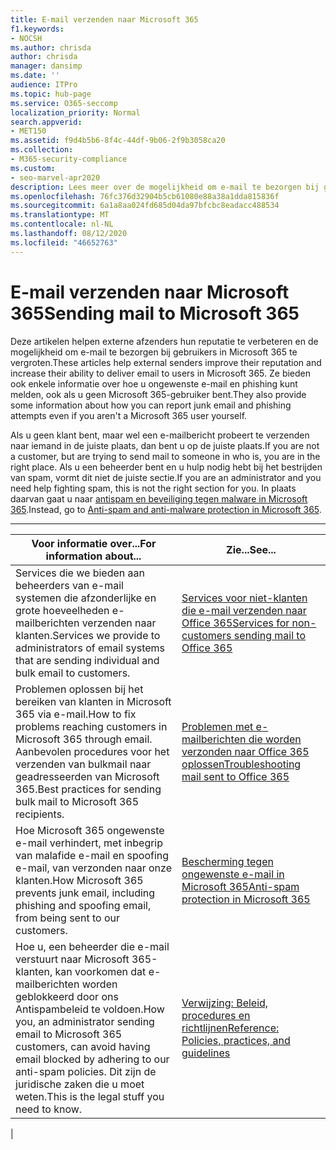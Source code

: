 ```yaml
---
title: E-mail verzenden naar Microsoft 365
f1.keywords:
- NOCSH
ms.author: chrisda
author: chrisda
manager: dansimp
ms.date: ''
audience: ITPro
ms.topic: hub-page
ms.service: O365-seccomp
localization_priority: Normal
search.appverid:
- MET150
ms.assetid: f9d4b5b6-8f4c-44df-9b06-2f9b3058ca20
ms.collection:
- M365-security-compliance
ms.custom:
- seo-marvel-apr2020
description: Lees meer over de mogelijkheid om e-mail te bezorgen bij gebruikers in Microsoft 365 via een externe afzender. Ook leert u hoe u ongewenste e-mail meldt & phishingberichten als een externe gebruiker.
ms.openlocfilehash: 76fc376d32904b5cb61080e88a38a1dda815836f
ms.sourcegitcommit: 6a1a8aa024fd685d04da97bfcbc8eadacc488534
ms.translationtype: MT
ms.contentlocale: nl-NL
ms.lasthandoff: 08/12/2020
ms.locfileid: "46652763"
---
```

# <a name="sending-mail-to-microsoft-365"></a><span data-ttu-id="1e82d-104">E-mail verzenden naar Microsoft 365</span><span class="sxs-lookup"><span data-stu-id="1e82d-104">Sending mail to Microsoft 365</span></span>

<span data-ttu-id="1e82d-105">Deze artikelen helpen externe afzenders hun reputatie te verbeteren en de mogelijkheid om e-mail te bezorgen bij gebruikers in Microsoft 365 te vergroten.</span><span class="sxs-lookup"><span data-stu-id="1e82d-105">These articles help external senders improve their reputation and increase their ability to deliver email to users in Microsoft 365.</span></span> <span data-ttu-id="1e82d-106">Ze bieden ook enkele informatie over hoe u ongewenste e-mail en phishing kunt melden, ook als u geen Microsoft 365-gebruiker bent.</span><span class="sxs-lookup"><span data-stu-id="1e82d-106">They also provide some information about how you can report junk email and phishing attempts even if you aren't a Microsoft 365 user yourself.</span></span>

<span data-ttu-id="1e82d-107">Als u geen klant bent, maar wel een e-mailbericht probeert te verzenden naar iemand in de juiste plaats, dan bent u op de juiste plaats.</span><span class="sxs-lookup"><span data-stu-id="1e82d-107">If you are not a customer, but are trying to send mail to someone in who is, you are in the right place.</span></span> <span data-ttu-id="1e82d-108">Als u een beheerder bent en u hulp nodig hebt bij het bestrijden van spam, vormt dit niet de juiste sectie.</span><span class="sxs-lookup"><span data-stu-id="1e82d-108">If you are an administrator and you need help fighting spam, this is not the right section for you.</span></span> <span data-ttu-id="1e82d-109">In plaats daarvan gaat u naar [antispam en beveiliging tegen malware in Microsoft 365](anti-spam-and-anti-malware-protection.md).</span><span class="sxs-lookup"><span data-stu-id="1e82d-109">Instead, go to [Anti-spam and anti-malware protection in Microsoft 365](anti-spam-and-anti-malware-protection.md).</span></span>

****

|<span data-ttu-id="1e82d-110">Voor informatie over...</span><span class="sxs-lookup"><span data-stu-id="1e82d-110">For information about...</span></span>|<span data-ttu-id="1e82d-111">Zie...</span><span class="sxs-lookup"><span data-stu-id="1e82d-111">See...</span></span>|
|---|---|
|<span data-ttu-id="1e82d-112">Services die we bieden aan beheerders van e-mail systemen die afzonderlijke en grote hoeveelheden e-mailberichten verzenden naar klanten.</span><span class="sxs-lookup"><span data-stu-id="1e82d-112">Services we provide to administrators of email systems that are sending individual and bulk email to customers.</span></span>|[<span data-ttu-id="1e82d-113">Services voor niet-klanten die e-mail verzenden naar Office 365</span><span class="sxs-lookup"><span data-stu-id="1e82d-113">Services for non-customers sending mail to Office 365</span></span>](services-for-non-customers.md)|
|<span data-ttu-id="1e82d-114">Problemen oplossen bij het bereiken van klanten in Microsoft 365 via e-mail.</span><span class="sxs-lookup"><span data-stu-id="1e82d-114">How to fix problems reaching customers in Microsoft 365 through email.</span></span> <span data-ttu-id="1e82d-115">Aanbevolen procedures voor het verzenden van bulkmail naar geadresseerden van Microsoft 365.</span><span class="sxs-lookup"><span data-stu-id="1e82d-115">Best practices for sending bulk mail to Microsoft 365 recipients.</span></span>|[<span data-ttu-id="1e82d-116">Problemen met e-mailberichten die worden verzonden naar Office 365 oplossen</span><span class="sxs-lookup"><span data-stu-id="1e82d-116">Troubleshooting mail sent to Office 365</span></span>](troubleshooting-mail-sent-to-office-365.md)|
|<span data-ttu-id="1e82d-117">Hoe Microsoft 365 ongewenste e-mail verhindert, met inbegrip van malafide e-mail en spoofing e-mail, van verzonden naar onze klanten.</span><span class="sxs-lookup"><span data-stu-id="1e82d-117">How Microsoft 365 prevents junk email, including phishing and spoofing email, from being sent to our customers.</span></span>|[<span data-ttu-id="1e82d-118">Bescherming tegen ongewenste e-mail in Microsoft 365</span><span class="sxs-lookup"><span data-stu-id="1e82d-118">Anti-spam protection in Microsoft 365</span></span>](anti-spam-protection.md)|
|<span data-ttu-id="1e82d-119">Hoe u, een beheerder die e-mail verstuurt naar Microsoft 365-klanten, kan voorkomen dat e-mailberichten worden geblokkeerd door ons Antispambeleid te voldoen.</span><span class="sxs-lookup"><span data-stu-id="1e82d-119">How you, an administrator sending email to Microsoft 365 customers, can avoid having email blocked by adhering to our anti-spam policies.</span></span> <span data-ttu-id="1e82d-120">Dit zijn de juridische zaken die u moet weten.</span><span class="sxs-lookup"><span data-stu-id="1e82d-120">This is the legal stuff you need to know.</span></span>|[<span data-ttu-id="1e82d-121">Verwijzing: Beleid, procedures en richtlijnen</span><span class="sxs-lookup"><span data-stu-id="1e82d-121">Reference: Policies, practices, and guidelines</span></span>](reference-policies-practices-and-guidelines.md)|
|
